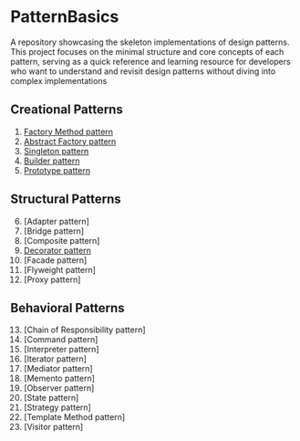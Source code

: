 # PatternBasics
A repository showcasing the skeleton implementations of design patterns. This project focuses on the minimal structure and core concepts of each pattern, serving as a quick reference and learning resource for developers who want to understand and revisit design patterns without diving into complex implementations
## Creational Patterns
1. [Factory Method pattern](https://github.com/RomanSkochko/PatternBasics/blob/main/src/main/java/org/example/PatternBasics/factory_method/processor/PaymentProcessor.java)
2. [Abstract Factory pattern](https://github.com/RomanSkochko/PatternBasics/blob/main/src/main/java/org/example/PatternBasics/abstractfactory/Example.java)
3. [Singleton pattern](https://github.com/RomanSkochko/PatternBasics/blob/main/src/main/java/org/example/PatternBasics/singleton/CacheManager.java)
4. [Builder pattern](https://github.com/RomanSkochko/PatternBasics/blob/main/src/main/java/org/example/PatternBasics/builder/Example.java)
5. [Prototype pattern](https://github.com/RomanSkochko/PatternBasics/blob/main/src/main/java/org/example/patternbasics/creational/prototype/Example.java)

## Structural Patterns
6. [Adapter pattern]
7. [Bridge pattern]
8. [Composite pattern]
9. [Decorator pattern](https://github.com/RomanSkochko/PatternBasics/tree/main/src/main/java/org/example/patternbasics/structural/decorator/decoratorservice)
10. [Facade pattern]
11. [Flyweight pattern]
12. [Proxy pattern]

## Behavioral Patterns
13. [Chain of Responsibility pattern]
14. [Command pattern]
15. [Interpreter pattern]
16. [Iterator pattern]
17. [Mediator pattern]
18. [Memento pattern]
19. [Observer pattern]
20. [State pattern]
21. [Strategy pattern]
22. [Template Method pattern]
23. [Visitor pattern]